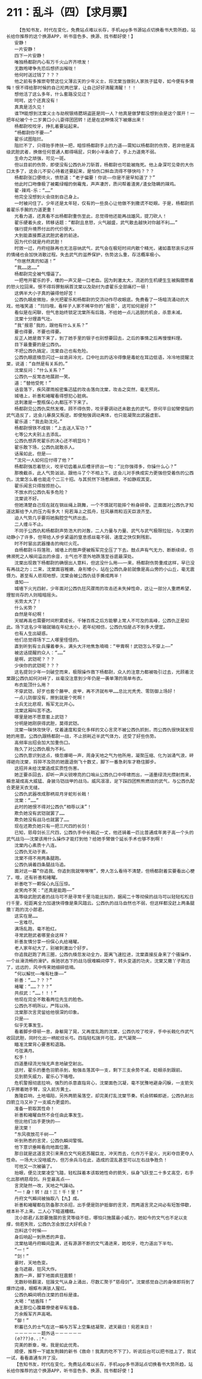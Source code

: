 # 211：乱斗（四）【求月票】
        【告知书友，时代在变化，免费站点难以长存，手机app多书源站点切换看书大势所趋，站长给你推荐的这个换源APP，听书音色多、换源、找书都好使！】
       安静！
       一片安静！
       四下一片安静！
       唯独杨都尉内心有万千火山齐齐喷发！
       无数咆哮争先恐后想挤出喉咙！
       他何时送过钱了？？？
       他之前有多推崇夸赞这位义薄云天的少年义士，将沈棠当做别人家孩子猛夸，如今便有多懊悔！恨不得给那时候的自己抡两巴掌，让自己好好清醒清醒！！！
       想他活了这么多年，什么套路没见过？
       呵呵，这个还真没有！
       真真是活久见！
       谁TM能想到沈棠义士与劫税银络腮胡盗匪是同一人？他真是做梦都没想到会是这个展开！一把年纪被个十二岁黄口小儿耍得团团转！还是在这种情况下被爆出来！
       杨都尉咬咬牙，挣扎着要站起来。
       “杨都尉你不要——”
       翟乐试图阻拦。
       阻拦不了，只得抬手搀扶一把，暗惊杨都尉手上的力道——需知以杨都尉的伤势，若非他是高级武胆武者，换做任何普通人都得嗝屁，只剩小半条命了，手上力道竟不弱。
       生命力之顽强，可见一斑。
       但以目前的伤势，即使没有公西仇补刀斩首，杨都尉也可能被拖死。他上身深可见骨的大伤口太多了，这会儿不安心待着还要起来，是怕伤口鲜血流得不够快吗？？？
       杨都尉张口便喷火，愤怒道：“老子偏要！你说——你是不是早知道了？”
       他此时口吻像极了被戴绿帽的倒霉鬼，声声凄厉，质问帮着渣男/渣女隐瞒的辣鸡。
       翟·辣鸡·乐：“……”
       他完全没想到火会烧到自己身上。
       一时被问住了。少年还是太年轻，仅有的一些良心让他做不到撒谎不眨眼。于是，杨都尉抓着翟乐手腕的力道更重！
       光看力道，还真看不出杨都尉重伤至此，总觉得他还能再战雄风，提刀砍人！
       翟乐硬着头皮，转移话题：“都尉且息怒，火气越盛，武气散去越快对你越不利……”
       强行提升境界付出的代价很大。
       大到能直接葬送武胆武者的前途。
       因为代价就是丹府武胆！
       时效一过，丹府经脉再也无法容纳武气，武气会在极短时间内散个精光，诸如喜怒哀乐这样的情绪也会加快消散过程。失去武气的滋养保护，伤势这么重，存活概率极小。
       “你居然真的知道！”
       “我……这……”
       杨都尉完全被气懵逼了。
       一把甩开翟乐的手，噗的一声又是一口老血。因为刺激太大，流逝的生机硬生生被胸臆憋着的怒火拉回来。恨不得将罪魁祸首沈棠以及助纣为虐翟乐全部痛打一顿！
       这俩半大小子真的骗得他好苦！
       公西仇眼皮微抬，余光把翟乐和杨都尉的交流动作尽收眼底。免费看了一场暗流涌动的大戏，他嗤笑道：“玛玛哦，看样子人家不稀罕你的‘报恩’，这可如何是好？”
       看似是在闲聊，但气息始终锁定沈棠所有后路，不给她一点儿逃脱的机会，杀意未减。
       沈棠十分理直气壮。
       “我‘报恩’我的，跟他有什么关系？”
       要也得要，不要也得要。
       反正人她是救下来了，到了她手里的银子也别想要回去，之后的事情之后再慢慢料理。
       目下最重要的是公西仇。
       不把公西仇搞定，沈棠自己也有危险。
       公西仇眼底倏忽闪过一丝诡异冷光，口中吐出的话冷得像是毒蛇在耳边低语，冷冷地提醒沈棠，说道：“自然是有关系的。”
       沈棠反问：“什么关系？”
       公西仇一反常态地展颜一笑。
       道：“替他受死！”
       话音落下，疾风骤雨般密集迅猛的攻击落向沈棠，攻击之突然，毫无预兆。
       城墙上，祈善和褚曜看得想犯心脏病。
       这刺激是一整瓶保心丸都压不下来了。
       杨都尉见公西仇突然发难，顾不得伤势，咬牙要调动还未散去的武气。奈何平日如臂使指的武气造反了，这会儿暴戾又叛逆。即使勉强调动离体，也只能凝聚出武器虚影。
       翟乐道：“我去助沈兄。”
       杨都尉恨铁不成钢：“上去送人军功？”
       七等公大夫别上去添乱。
       公西仇想弄死翟乐的决心还不明显吗？
       翟乐敢下场，公西仇就敢杀人。
       话虽如此，但是——
       “沈兄一人如何应付得了他？”
       杨都尉强忍着怒火，咬牙切齿着从后槽牙挤出一句：“比你强得多，你操什么心？”
       那晚截杀，此人气势汹汹，跟他斗了个不相上下。这会儿对手换成实力更强但受着伤的公西仇，沈棠怎么着也能走个二三十招。与其贸然下场惹麻烦，不如静观其变。
       翟乐闻言只得按捺担心。
       不放水的公西仇有多危险？
       沈棠说不好。
       但她清楚自己现在就在钢丝绳上跳舞，一个不慎就可能摔个粉身碎骨。正面面对公西仇才知道这厮给予人的压力有多大！宛若海上之孤舟，狂风暴雨和滔天巨浪齐至。
       迫人气势几乎要将她胸腔空气挤出去。
       二人缠斗不止。
       不同于公西仇和杨都尉声势浩大的对轰，二人力量与力量、武气与武气极限拉扯，与沈棠的动静小了许多，但带给人步步紧逼的窒息感丝毫不弱，速度之快仅剩残影。
       时不时冒出武器撞击的绚烂火花。
       自杨都尉斗将落败，城墙上的鼓声便被叛军完全压了下去。鼓点声有气无力、断断续续，仿佛濒死之人喉间溢出的余音，士气也不意外地跌落至谷底最深处。
       沈棠出现救下杨都尉的确很出人意料，但这没什么用——一来，杨都尉伤势重成这样，早已没有再战之力；二来，沈棠面容稚嫩、身形矮小，站在公西仇身前就像是高山旁的小山丘，毫无震慑力。甚至有人悲观地想，沈棠会被公西仇徒手撕成两半！
       谁知——
       城墙下火光四射，少年面对公西仇狂风骤雨的攻击还未失掉性命，这让一部分人重燃希望，理智尚存的人则暗暗摇头。
       劣势太大了！
       什么劣势？
       自然是年纪啊！
       天赋再高也需要时间积累成长，千锤百炼之后方能攀上常人不可及的高峰，公西仇正是如此。场下这名少年输就输在年纪太小，若年纪相仿，公西仇怕是占不到多大便宜。
       也有人生出疑惑。
       他们总觉得场下二人哪里怪怪的。
       直到听到有士兵攥着拳头，满头大汗地焦急喃喃：“甲胄啊！武铠怎么不穿上——”
       被这话提醒的众人：“……”
       是啊，武铠呢？？？
       少侠你的武铠呢？？？
       这名提剑少年一剑破空而来，极限操作救下杨都尉，众人的注意力都被吸引过去，光顾着沈棠跟公西仇如何对峙了，丝毫没注意到少年仍是一袭单薄的简单布衣。
       布衣能顶什么用？
       不穿武铠，好歹也套个藤甲、皮甲，再不济就布甲……总比光秃秃、零防御上场好！
       一点儿防御没有，擦到就是个死啊！
       士兵无比悲观，叛军无比开心。
       沈棠这厢叫苦不迭。
       哪里是她不愿意套上武铠？
       分明是她刚获得武胆，莫得武铠。
       沈棠一昧快攻快守，仗着速度和变化多样的文心言灵不被公西仇抓到，而公西仇很快就发现她的用意。公西仇跟杨都尉一战，不止损耗近半武气体力，还受了好些伤势。
       高频率出招会加大加重伤口。
       拖久了对公西仇极为不利。
       公西仇意识到这点，倏忽爆喝一声，周身天地之气为他所用，凝聚压缩、化为汹涌气浪，砰得砸向沈棠，将猝不及防的她震退倒飞十数丈，脚下一番急刹车才稳住脚步。
       这招并未给沈棠造成实质性伤害。
       她正要杀回去，却听一声尖锐嘹亮的口哨从公西仇口中呼啸而出，一道墨绿流光攒射而来，瞬息凝成高大威猛、身披马铠战甲的战马。威风凛凛，足下踩四团熊熊燃烧的武气，与公西仇配合更是天衣无缝。
       公西仇武器改成那柄双月牙蛇形长戟！
       沈棠：“……”
       此时的她恨不得对公西仇“相辱以沫”！
       欺负她没有武铠就罢了……
       欺负她没有战马也就罢了……
       现在还欺负她只有一把三尺四的长剑！
       已知，慈母剑长三尺四，公西仇手中长戟近一丈，他还骑着一匹比普通成年男子高一个头的武气战马——沈棠该用什么操作才能打到他？给她手臂做个延长手术也够不到啊！
       沈棠内心素质十八连。
       公西仇无动于衷。
       沈棠不得不用两条腿跑。
       公西仇骑着四条腿战马追。
       面对这一幕“你追我、你追到我就嘿嘿嘿”，旁人怎么看待不清楚，但杨都尉着实要看出心梗了。哦，还有祈善和褚曜。
       祈善吃下一颗保心丸压压惊。
       皮笑肉不笑：“还真是能跑——”
       高等级武胆武者的战马可不是寻常千里马能比拟的，据闻二十等彻侯的战马可以轻轻松松日行千里，短距离全力加速快得像是乘风踏云。公西仇的战马自然也不弱，但这样都没赶上两条腿撒丫跑的沈小郎君。
       这实在是……
       一言难尽。
       满场乱跑，毫不脸红。
       寻常武胆武者哪里会这样？
       祈善友情分享一份保心丸给褚曜。
       老人家年纪大了，别被刺激出个好歹。
       你追我赶跑了两三圈，公西仇倏忽发动全力，距离飞速拉进，沈棠直接反身来了个骚操作，一个丝滑流畅的滑铲。疾驰状态下的战马很难瞬间停下，转头变道的功夫，沈棠又撒丫子跑远了，远远的，风中传来她细碎低喃。
       “何以解忧——唯有杜康——”
       祈善：“……？？？”
       褚曜：“……？？？”
       共叔武：“……！！！”
       他现在完全不敢看两位先生的脸色。
       公西仇不明所以，严阵以待。
       沈棠那次言灵留给他很深的印象。
       只是——
       似乎无事发生。
       看着脚步停顿一息，身躯晃了晃，又再度乱跑的沈棠，公西仇咬了咬牙，手中长戟化作武气收回武胆，同时化出一柄蛇纹长弓。四指轻松拨开弓弦，武气凝聚——
       瞄准沈棠背心要害和退路。
       弓弦满月。
       松手！
       四道墨绿流光悄无声息地破空射出。
       这时，翟乐的墨色羽箭杀到，勉强击落其中一支，剩下三支余势不减，眨眼杀到跟前。
       见到箭矢威力，翟乐心下咯噔。
       危机警报彻底拉响，强烈的杀意直指背心，沈棠面色沉凝，毫不犹豫地避身闪躲，一支箭矢几乎擦着她手臂，没入前方黄土。
       轰隆巨响，土地塌陷，另外两箭虽落空，却完美打乱沈棠节奏。机会转瞬即逝，公西仇射出四箭立马又补了一支威力更盛的。
       准备一箭取其性命！
       祈善和褚曜自然不会任由此事发生。
       但比他们出手更快的——
       是沈棠！
       “东风夜放花千树——”
       听到熟悉的言灵，公西仇瞬间警惕。
       他下意识垂眸看向地面位置。
       那日就是这道言灵引来黑白文气宛若苏醒巨龙，冲天而去，化作万千星火，光彩夺目更夺人性命。一场大火没啥威力，但万余兵马在此，造成的混乱甚至可以左右战争胜负！
       可他又一次被骗了。
       抬眼，便见沈棠凌空飞踏，轻松踩着本该取她性命的箭矢，纵身飞跃至二十多丈高空，右手化出那柄慈母剑。升至最高点——
       言灵陡然一改，天地之气躁动。
       “一！身！转！战！三！千！里！”
       丹府文气瞬间被抽取八【九】成。
       祈善和褚曜都在防备那次杀招，出手便是防护抵御的言灵，而两道言灵之间必有短暂停歇，根本补不上来。二人心下暗道糟糕。
       沈小郎君/五郎要施展的言灵等级不低，哪怕只施展最小威力，她如今的文气也不足以支撑，倘若失败，公西仇怎会放过大好机会？
       岂料这个时候——
       身后响起一到熟悉的声音。
       沈棠枯竭丹府瞬间盈满，还有源源不断的文气涌进来，她咬牙，吃力道出下半句。
       “一！”
       “剑！”
       霎时，天地色变。
       金乌遮蔽，狂风大作。
       轰的一声，脚下地面疯狂震颤！
       无数砂砾翻滚，狂躁文气从身上涌出，尽数汇聚于“慈母剑”。沈棠感觉自己的身体即将到了爆炸边缘，眼眶布满骇人猩红。
       公西仇瞬间明白沈棠的目标是谁。
       大喝：“结盾阵！”
       彘王那位心腹幕僚使者早有准备。
       万余叛军齐声高喝。
       “御！”
       积蓄已久的士气在这一瞬与万军上空集结凝聚，遮天蔽日！宛若末日！
       －－－－－－题外话－－－－－－
       (σ???)σ..:*☆
       完美的断章，唉，我是如此优秀。
       顺便，推荐一下姬友荆棘的新书《救命！我真的吃不下了》，听说后台可以把书挂上了，我试一试，看看直通车开了没。
       【告知书友，时代在变化，免费站点难以长存，手机app多书源站点切换看书大势所趋，站长给你推荐的这个换源APP，听书音色多、换源、找书都好使！】